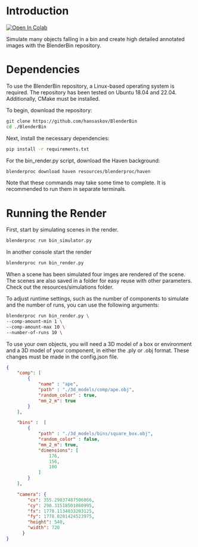 # Introduction
<a target="_blank" href="https://colab.research.google.com/github/https://colab.research.google.com/github/hansaskov/BlenderBin/blob/master/BlenderBin_quickstart.ipynb">
  <img src="https://colab.research.google.com/assets/colab-badge.svg" alt="Open In Colab"/>
</a>

Simulate many objects falling in a bin and create high detailed annotated images with the BlenderBin repository.




# Dependencies

To use the BlenderBin repository, a Linux-based operating system is required. The repository has been tested on Ubuntu 18.04 and 22.04. Additionally, CMake must be installed.

To begin, download the repository:

``` bash
git clone https://github.com/hansaskov/BlenderBin
cd ./BlenderBin
```

Next, install the necessary dependencies:

``` bash
pip install -r requirements.txt
```
For the bin_render.py script, download the Haven background:

``` bash
blenderproc download haven resources/blenderproc/haven
```

Note that these commands may take some time to complete. It is recommended to run them in separate terminals.

# Running the Render

First, start by simulating scenes in the render.
``` bash
blenderproc run bin_simulator.py
```

In another console start the render
``` bash
blenderproc run bin_render.py
```

When a scene has been simulated four imges are rendered of the scene. The scenes are also saved in a folder for easy reuse with other parameters. Check out the resources/simulations folder. 

To adjust runtime settings, such as the number of components to simulate and the number of runs, you can use the following arguments:

``` bash
blenderproc run bin_render.py \
--comp-amount-min 1 \
--comp-amount-max 10 \
--number-of-runs 10 \
```


To use your own objects, you will need a 3D model of a box or environment and a 3D model of your component, in either the .ply or .obj format. These changes must be made in the config.json file.

``` json 
{ 
    "comp": [
        {
            "name" : "ape",
            "path" : "./3d_models/comp/ape.obj",
            "random_color" : true,
            "mm_2_m": true
        }
    ],

    "bins" :  [
        {
            "path" : "./3d_models/bins/square_box.obj",
            "random_color" : false, 
            "mm_2_m": true,
            "dimensions": [
                176,
                156,
                100
            ]
        }
    ],

    "camera": {
        "cx": 355.29037487506866,
        "cy": 290.31518501860995,
        "fx": 1778.1134033203125,
        "fy": 1778.0201424523975,
        "height": 540,
        "width": 720
      }
}
```
